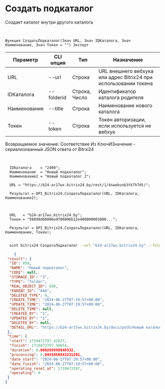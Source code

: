 ﻿---
sidebar_position: 9
---

# Создать подкаталог
 Создает каталог внутри другого каталога


<br/>


`Функция СоздатьПодкаталог(Знач URL, Знач IDКаталога, Знач Наименование, Знач Токен = "") Экспорт`

  | Параметр | CLI опция | Тип | Назначение |
  |-|-|-|-|
  | URL | --url | Строка | URL внешнего вебхука или адрес Bitrix24 при использовании токена |
  | IDКаталога | --folderid | Строка, Число | Идентификатор каталога родителя |
  | Наименование | --title | Строка | Наименование нового каталога |
  | Токен | --token | Строка | Токен авторизации, если используется не вебхук |

  
  Возвращаемое значение:   Соответствие Из КлючИЗначение - сериализованный JSON ответа от Bitrxi24

<br/>




```bsl title="Пример кода"
  IDКаталога    = "2490";
  Наименование  = "Новый подкаталог";
  Наименование2 = "Новый подкаталог 2";
  
  URL = "https://b24-ar17wx.bitrix24.by/rest/1/4swokunb3tk7h7dt/";
  
  Результат = OPI_Bitrix24.СоздатьПодкаталог(URL, IDКаталога, Наименование2);
  
  
  
  URL   = "b24-ar17wx.bitrix24.by";
  Токен = "56898d66006e9f06006b12e400000001000...";
  
  Результат = OPI_Bitrix24.СоздатьПодкаталог(URL, IDКаталога, Наименование, Токен);
```
	


```sh title="Пример команды CLI"
    
  oint bitrix24 СоздатьПодкаталог --url "b24-ar17wx.bitrix24.by" --folderid "2490" --title %title% --token "56898d66006e9f06006b12e400000001000..."

```

```json title="Результат"
    {
 "result": {
  "ID": 850,
  "NAME": "Новый подкаталог",
  "CODE": null,
  "STORAGE_ID": "3",
  "TYPE": "folder",
  "REAL_OBJECT_ID": 850,
  "PARENT_ID": "846",
  "DELETED_TYPE": 0,
  "CREATE_TIME": "2024-06-27T07:19:57+00:00",
  "UPDATE_TIME": "2024-06-27T07:19:57+00:00",
  "DELETE_TIME": null,
  "CREATED_BY": "1",
  "UPDATED_BY": "1",
  "DELETED_BY": null,
  "DETAIL_URL": "https://b24-ar17wx.bitrix24.by/docs/path/Новый каталог/Новый подкаталог"
 },
 "time": {
  "start": 1719472797.42827,
  "finish": 1719472797.50854,
  "duration": 0.080265998840332,
  "processing": 0.0455958843231201,
  "date_start": "2024-06-27T07:19:57+00:00",
  "date_finish": "2024-06-27T07:19:57+00:00",
  "operating_reset_at": 1719473397,
  "operating": 0
 }
}
```
